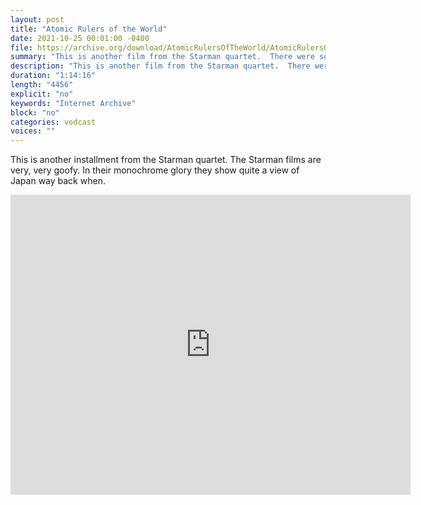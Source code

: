 ```yaml
---
layout: post
title: "Atomic Rulers of the World"
date: 2021-10-25 00:01:00 -0400
file: https://archive.org/download/AtomicRulersOfTheWorld/AtomicRulersOfTheWorld_512kb.mp4
summary: "This is another film from the Starman quartet.  There were some deep, deep issues playing out in these monochrome sci-fi/fantasy films coming out of Japan."
description: "This is another film from the Starman quartet.  There were some deep, deep issues playing out in these monochrome sci-fi/fantasy films coming out of Japan."
duration: "1:14:16"
length: "4456"
explicit: "no" 
keywords: "Internet Archive"
block: "no" 
categories: vodcast
voices: ""
---
```


This is another installment from the Starman quartet.  The Starman films are very, very goofy.  In their monochrome glory they show quite a view of Japan way back when.  

<iframe src="https://archive.org/embed/AtomicRulersOfTheWorld" width="640" height="480" frameborder="0" webkitallowfullscreen="true" mozallowfullscreen="true" allowfullscreen></iframe>























